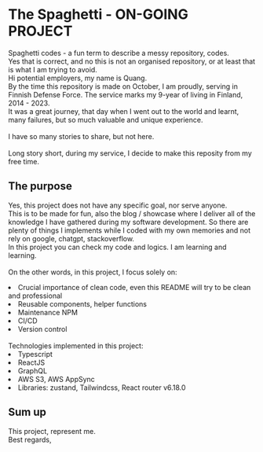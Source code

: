 # The Spaghetti - ON-GOING PROJECT

Spaghetti codes  - a fun term to describe a messy repository, codes.  
Yes that is correct, and no this is not an organised repository, or at least that is what I am trying to avoid.
<br />
Hi potential employers, my name is Quang.  
By the time this repository is made on October, I am proudly, serving in Finnish Defense Force. The service marks my 9-year of living in Finland, 2014 - 2023.  
It was a great journey, that day when I went out to the world and learnt, many failures, but so much valuable and unique experience.  
<br />
I have so many stories to share, but not here.  
<br />
Long story short, during my service, I decide to make this reposity from my free time. 

## The purpose

Yes, this project does not have any specific goal, nor serve anyone. 
<br />
This is to be made for fun, also the blog / showcase where I deliver all of the knowledge I have gathered during my software development. So there are plenty of things I implements while I coded with my own memories and not rely on google, chatgpt, stackoverflow.  
In this project you can check my code and logics.  I am learning and learning.  
<br />
On the other words, in this project, I focus solely on:  
<li>Crucial importance of clean code, even this README will try to be clean and professional</li>
<li>Reusable components, helper functions</li>
<li>Maintenance NPM</li>
<li>CI/CD</li>
<li>Version control</li>
<br/>
Technologies implemented in this project:
<li>Typescript</li>
<li>ReactJS</li>
<li>GraphQL</li>
<li>AWS S3, AWS AppSync</li>
<li>Libraries: zustand, Tailwindcss, React router v6.18.0</li>

## Sum up
This project, represent me.
<br />
Best regards,
